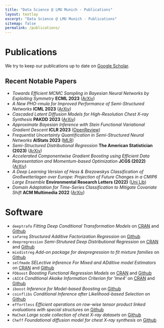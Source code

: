 ```yaml
---
title: "Data Science @ LMU Munich - Publications"
layout: textlay
excerpt: "Data Science @ LMU Munich - Publications"
sitemap: false
permalink: /publications/
---
```



# Publications

We try to keep our publications up to date on [Google Scholar](https://scholar.google.de/citations?user=_DYguksAAAAJ).

## Recent Notable Papers

* *Towards Efficient MCMC Sampling in Bayesian Neural Networks by Exploiting Symmetry* **ECML 2023** ([ArXiv](https://arxiv.org/abs/2304.02902))
* *A New PHO-rmula for Improved Performance of Semi-Structured Networks* **ICML 2023** ([ArXiv](https://arxiv.org/abs/2306.00522))
* *Cascaded Latent Diffusion Models for High-Resolution Chest X-ray Synthesis* **PAKDD 2023** ([ArXiv](https://arxiv.org/abs/2303.11224))
* *Approximate Bayesian Inference with Stein Functional Variational Gradient Descent* **ICLR 2023** ([OpenReview](https://openreview.net/forum?id=a2-aoqmeYM4))
* *Frequentist Uncertainty Quantification in Semi-Structured Neural Networks* **AIStats 2023** ([MLR](https://proceedings.mlr.press/v206/dorigatti23a/dorigatti23a.pdf))
* *Semi-Structured Distributional Regression* **The American Statistician (2023)** ([ArXiv](https://arxiv.org/pdf/2002.05777.pdf))
* *Accelerated Componentwise Gradient Boosting using Efficient Data Representation and Momentum-based Optimization* **JCGS (2022)** ([ArXiv](https://arxiv.org/abs/2110.03513))
* *A Deep Learning Version of Hess & Brezowskys Classification of Großwetterlagen over Europe: Projection of Future Changes in a CMIP6 Large Ensemble* **Environmental Research Letters (2022)** ([Uni Lib](https://epub.ub.uni-muenchen.de/93788/1/Mittermeier_2022_Environ._Res._Lett._17_084021.pdf))
* *Domain Adaptation for Time-Series Classification to Mitigate Covariate Shift* **ACM Multimedia 2022** ([ArXiv](https://arxiv.org/abs/2204.03342))


# Software

+ `deeptrafo` *Fitting Deep Conditional Transformation Models* on [CRAN](https://cran.r-project.org/web/packages/deeptrafo/index.html) and [Github](https://github.com/neural-structured-additive-learning/deeptrafo)
+ `safareg` *Structured Additive Factorization Regression* on [Github](https://github.com/neural-structured-additive-learning/safareg)
+ `deepregression` *Semi-Strutured Deep Distributional Regression* on [CRAN](https://cran.r-project.org/web/packages/deepregression/index.html) and [Github](https://github.com/neural-structured-additive-learning/deepregression/)
+ `mixdistreg` *Add-on package for deepregression to fit mixture families* on [Github](https://github.com/neural-structured-additive-learning/mixdistreg)
+ `selfmade`  *SELective inference For Mixed and ADditive model Estimators* on [CRAN](https://cran.r-project.org/web/packages/selfmade/index.html) and [Github](https://github.com/davidruegamer/selfmade/)
+ `FDboost`  *Boosting Functional Regression Models* on [CRAN](https://cran.r-project.org/web/packages/FDboost/index.html) and [Github](https://github.com/boost-R/FDboost)
+ `cAIC4`  *Conditional Akaike Information Criterion for 'lme4'* on [CRAN](https://cran.r-project.org/web/packages/cAIC4/index.html) and [Github](https://github.com/davidruegamer/cAIC4dev)
+ `iboost`  *Inference for Model-based Boosting* on [Github](https://github.com/davidruegamer/iboost)
+ `coinflibs`  *Conditional Inference after Likelihood-based Selection* on [Github](https://github.com/davidruegamer/coinflibs)
+ `effortless`  *Efficient operations on row-wise tensor product linked evaluations with special structures* on [Github](https://github.com/davidruegamer/effortless)
+ `MaCheX`  *Large scale collection of chest X-ray datasets* on [Github](https://github.com/saiboxx/machex)
+ `Cheff`  *Foundational diffusion model for chest X-ray synthesis* on [Github](https://github.com/saiboxx/chexray-diffusion)


&nbsp;
&nbsp;
